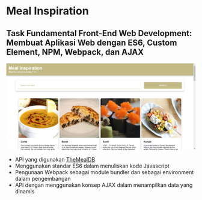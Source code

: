 # Meal Inspiration
## Task Fundamental Front-End Web Development: Membuat Aplikasi Web dengan ES6, Custom Element, NPM, Webpack, dan AJAX

![result](https://github.com/KurniaTanggang/Meal_Inspri/blob/master/result.png)

* API yang digunakan [TheMealDB](https://themealdb.com/api.php)
* Menggunakan standar ES6 dalam menuliskan kode Javascript
* Pengunaan Webpack sebagai module bundler dan sebagai environment dalam pengembangan
* API dengan menggunakan konsep AJAX dalam menampilkan data yang dinamis
